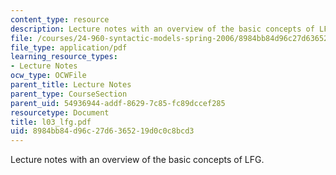 ```yaml
---
content_type: resource
description: Lecture notes with an overview of the basic concepts of LFG.
file: /courses/24-960-syntactic-models-spring-2006/8984bb84d96c27d6365219d0c0c8bcd3_l03_lfg.pdf
file_type: application/pdf
learning_resource_types:
- Lecture Notes
ocw_type: OCWFile
parent_title: Lecture Notes
parent_type: CourseSection
parent_uid: 54936944-addf-8629-7c85-fc89dccef285
resourcetype: Document
title: l03_lfg.pdf
uid: 8984bb84-d96c-27d6-3652-19d0c0c8bcd3
---
```

Lecture notes with an overview of the basic concepts of LFG.

